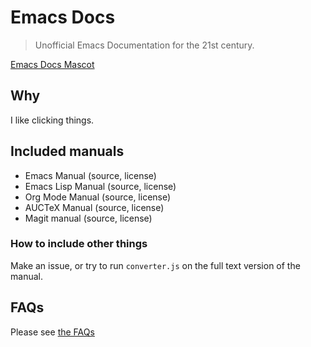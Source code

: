 # Emacs Docs

> Unofficial Emacs Documentation for the 21st century.

[Emacs Docs Mascot](./static/img/favicon.svg)

## Why

I like clicking things.

## Included manuals

- Emacs Manual (source, license)
- Emacs Lisp Manual (source, license)
- Org Mode Manual (source, license)
- AUCTeX Manual (source, license)
- Magit manual (source, license)

### How to include other things

Make an issue, or try to run `converter.js` on the full text version of the manual.

## FAQs

Please see [the FAQs](https://emacsdocs.org/blog/faq)
